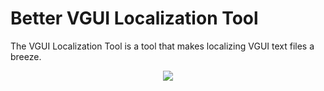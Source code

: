 # Better VGUI Localization Tool
The VGUI Localization Tool is a tool that makes localizing VGUI text files a breeze.
<p align="center">
  <img src="https://developer.valvesoftware.com/w/images/3/3f/VGUILocalizatioTool.jpg">
</p>
